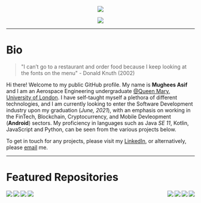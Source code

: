 <p align="center">
  <img src="https://komarev.com/ghpvc/?username=mughees-asif&color=green&style=plastic" />
</p>

<a href="https://www.linkedin.com/in/mugheesasif/">
<p align="center">
  <img src="https://github-readme-stats.vercel.app/api?username=mughees-asif&show_icons=true&theme=radical&count_private=true&hide=stars,issues" />
</p>
</a>

------------------------------------------------------

# Bio

> "I can’t go to a restaurant and order food because I keep looking at the fonts on the menu" - Donald Knuth (2002)

Hi there! Welcome to my public GitHub profile. My name is **Mughees Asif** and I am an Aerospace Engineering undergraduate [@Queen Mary, University of London](https://www.qmul.ac.uk/undergraduate/coursefinder/courses/2020/aerospace-engineering/). I have self-taught myself a plethora of different technologies, and I am currently looking to enter the Software Development industry upon my graduation (*June, 2021*), with an emphasis on working in the FinTech, Blockchain, Cryptocurrency, and Mobile Devleopment (**Android**) sectors. My proficiency in languages such as Java *SE 11*, Kotlin, JavaScript and Python, can be seen from the various projects below.  

To get in touch for any projects, please visit my [LinkedIn](https://www.linkedin.com/in/mugheesasif/), or alternatively, please [email](mailto:mughees460@gmail.com) me.

------------------------------------------------------

# Featured Repositories

<a href="https://github.com/mughees-asif/JavaFX-QMFS-TelemetrySystemGUI">
  <img align="left" src="https://github-readme-stats.vercel.app/api/pin/?username=mughees-asif&repo=JavaFX-QMFS-TelemetrySystemGUI&theme=dark" />
</a>

<a href="https://github.com/mughees-asif/android-kotlin">
  <img align="right" src="https://github-readme-stats.vercel.app/api/pin/?username=mughees-asif&repo=android-kotlin&theme=gruvbox" />
</a>

<a href="https://github.com/mughees-asif/leetcode-solutions">
  <img align="right" src="https://github-readme-stats.vercel.app/api/pin/?username=mughees-asif&repo=leetcode-solutions&theme=tokyonight" />
</a>

<a href="https://github.com/mughees-asif/hackerrank-solved-challenges">
  <img align="left" src="https://github-readme-stats.vercel.app/api/pin/?username=mughees-asif&repo=hackerrank-solved-challenges&theme=dracula" />
</a>

<a href="https://github.com/mughees-asif/machinelearning-projects">
  <img align="left" src="https://github-readme-stats.vercel.app/api/pin/?username=mughees-asif&repo=machinelearning-projects&theme=cobalt" />
</a>

<a href="https://github.com/mughees-asif/astric">
  <img align="right" src="https://github-readme-stats.vercel.app/api/pin/?username=mughees-asif&repo=astric&theme=merko" />
</a>

<a href="https://github.com/mughees-asif/PaddleShiftAlgorithm">
  <img align="right" src="https://github-readme-stats.vercel.app/api/pin/?username=mughees-asif&repo=PaddleShiftAlgorithm&theme=onedark" />
</a>

<a href="https://github.com/mughees-asif/mailing-list-astric">
  <img align="left" src="https://github-readme-stats.vercel.app/api/pin/?username=mughees-asif&repo=mailing-list-astric&theme=synthwave" />
</a>
